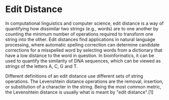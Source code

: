# Edit Distance

In computational linguistics and computer science, edit distance is a way of quantifying how dissimilar two strings (e.g., words) are to one another by counting the minimum number of operations required to transform one string into the other. Edit distances find applications in natural language processing, where automatic spelling correction can determine candidate corrections for a misspelled word by selecting words from a dictionary that have a low distance to the word in question. In bioinformatics, it can be used to quantify the similarity of DNA sequences, which can be viewed as strings of the letters A, C, G and T.

Different definitions of an edit distance use different sets of string operations. The Levenshtein distance operations are the removal, insertion, or substitution of a character in the string. Being the most common metric, the Levenshtein distance is usually what is meant by "edit distance".[1]